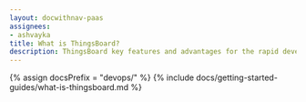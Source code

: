 ```yaml
---
layout: docwithnav-paas
assignees:
- ashvayka
title: What is ThingsBoard?
description: ThingsBoard key features and advantages for the rapid development of IoT projects and applications.
---
```


{% assign docsPrefix = "devops/" %}
{% include docs/getting-started-guides/what-is-thingsboard.md %}

